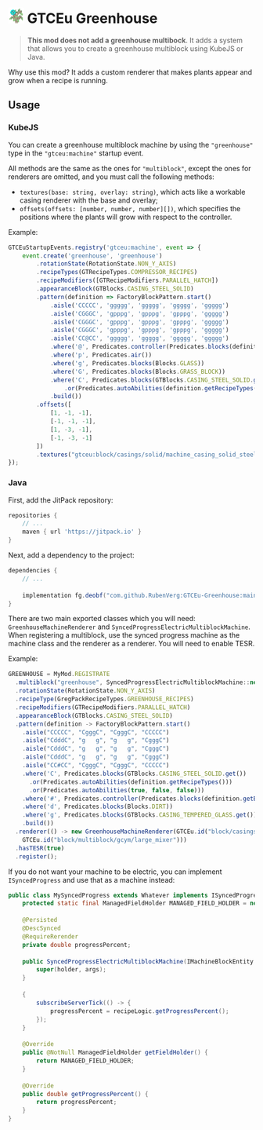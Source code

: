 # <img src="https://raw.githubusercontent.com/RubenVerg/GTCEu-Greenhouse/refs/heads/main/src/main/resources/logo.png" height="32px" alt="Logo"> GTCEu Greenhouse

> **This mod does not add a greenhouse multibock**. It adds a system that allows you to create a greenhouse multiblock using KubeJS or Java.

Why use this mod? It adds a custom renderer that makes plants appear and grow when a recipe is running.

## Usage

### KubeJS

You can create a greenhouse multiblock machine by using the `"greenhouse"` type in the `"gtceu:machine"` startup event.

All methods are the same as the ones for `"multiblock"`, except the ones for renderers are omitted, and you must call the following methods:

* `textures(base: string, overlay: string)`, which acts like a workable casing renderer with the base and overlay;
* `offsets(offsets: [number, number, number][])`, which specifies the positions where the plants will grow with respect to the controller.

Example:

```js
GTCEuStartupEvents.registry('gtceu:machine', event => {
    event.create('greenhouse', 'greenhouse')
        .rotationState(RotationState.NON_Y_AXIS)
        .recipeTypes(GTRecipeTypes.COMPRESSOR_RECIPES)
        .recipeModifiers([GTRecipeModifiers.PARALLEL_HATCH])
        .appearanceBlock(GTBlocks.CASING_STEEL_SOLID)
        .pattern(definition => FactoryBlockPattern.start()
            .aisle('CCCCC', 'ggggg', 'ggggg', 'ggggg', 'ggggg')
            .aisle('CGGGC', 'gpppg', 'gpppg', 'gpppg', 'ggggg')
            .aisle('CGGGC', 'gpppg', 'gpppg', 'gpppg', 'ggggg')
            .aisle('CGGGC', 'gpppg', 'gpppg', 'gpppg', 'ggggg')
            .aisle('CC@CC', 'ggggg', 'ggggg', 'ggggg', 'ggggg')
            .where('@', Predicates.controller(Predicates.blocks(definition.get())))
            .where('p', Predicates.air())
            .where('g', Predicates.blocks(Blocks.GLASS))
            .where('G', Predicates.blocks(Blocks.GRASS_BLOCK))
            .where('C', Predicates.blocks(GTBlocks.CASING_STEEL_SOLID.get())
                .or(Predicates.autoAbilities(definition.getRecipeTypes())))
            .build())
        .offsets([
            [1, -1, -1],
            [-1, -1, -1],
            [1, -3, -1],
            [-1, -3, -1]
        ])
        .textures("gtceu:block/casings/solid/machine_casing_solid_steel", "gtceu:block/multiblock/gcym/large_mixer")
});
```

### Java

First, add the JitPack repository:

```gradle
repositories {
    // ...
    maven { url 'https://jitpack.io' }
}
```

Next, add a dependency to the project:

```gradle
dependencies {
    // ...
    
    implementation fg.deobf("com.github.RubenVerg:GTCEu-Greenhouse:main-SNAPSHOT")
}
```

There are two main exported classes which you will need: `GreenhouseMachineRenderer` and `SyncedProgressElectricMultiblockMachine`. When registering a multiblock, use the synced progress machine as the machine class and the renderer as a renderer. You will need to enable TESR.

Example:

```js
GREENHOUSE = MyMod.REGISTRATE
  .multiblock("greenhouse", SyncedProgressElectricMultiblockMachine::new)
  .rotationState(RotationState.NON_Y_AXIS)
  .recipeType(GregPackRecipeTypes.GREENHOUSE_RECIPES)
  .recipeModifiers(GTRecipeModifiers.PARALLEL_HATCH)
  .appearanceBlock(GTBlocks.CASING_STEEL_SOLID)
  .pattern(definition -> FactoryBlockPattern.start()
    .aisle("CCCCC", "CgggC", "CgggC", "CCCCC")
    .aisle("CdddC", "g   g", "g   g", "CgggC")
    .aisle("CdddC", "g   g", "g   g", "CgggC")
    .aisle("CdddC", "g   g", "g   g", "CgggC")
    .aisle("CC#CC", "CgggC", "CgggC", "CCCCC")
    .where('C', Predicates.blocks(GTBlocks.CASING_STEEL_SOLID.get())
      .or(Predicates.autoAbilities(definition.getRecipeTypes()))
      .or(Predicates.autoAbilities(true, false, false)))
	.where('#', Predicates.controller(Predicates.blocks(definition.getBlock())))
	.where('d', Predicates.blocks(Blocks.DIRT))
	.where('g', Predicates.blocks(GTBlocks.CASING_TEMPERED_GLASS.get()))
	.build())
  .renderer(() -> new GreenhouseMachineRenderer(GTCEu.id("block/casings/solid/machine_casing_solid_steel"),
    GTCEu.id("block/multiblock/gcym/large_mixer")))
  .hasTESR(true)
  .register();
```

If you do not want your machine to be electric, you can implement `ISyncedProgress` and use that as a machine instead:

```java
public class MySyncedProgress extends Whatever implements ISyncedProgress {
	protected static final ManagedFieldHolder MANAGED_FIELD_HOLDER = new ManagedFieldHolder(SyncedProgressElectricMultiblockMachine.class, Whatever.MANAGED_FIELD_HOLDER);

	@Persisted
	@DescSynced
	@RequireRerender
	private double progressPercent;

	public SyncedProgressElectricMultiblockMachine(IMachineBlockEntity holder, Object... args) {
		super(holder, args);
	}

	{
		subscribeServerTick(() -> {
			progressPercent = recipeLogic.getProgressPercent();
		});
	}

	@Override
	public @NotNull ManagedFieldHolder getFieldHolder() {
		return MANAGED_FIELD_HOLDER;
	}

	@Override
	public double getProgressPercent() {
		return progressPercent;
	}
}
```
